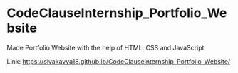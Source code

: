 # CodeClauseInternship_Portfolio_Website
Made Portfolio Website with the help of HTML, CSS and JavaScript

Link: https://sivakavya18.github.io/CodeClauseInternship_Portfolio_Website/
